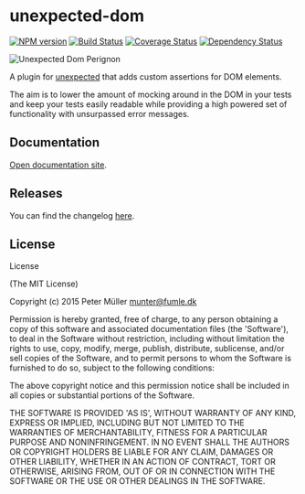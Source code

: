# unexpected-dom

[![NPM version](https://badge.fury.io/js/unexpected-dom.svg)](http://badge.fury.io/js/unexpected-dom)
[![Build Status](https://github.com/unexpectedjs/unexpected-dom/workflows/Tests/badge.svg)](https://github.com/unexpectedjs/unexpected-dom)
[![Coverage Status](https://img.shields.io/coveralls/unexpectedjs/unexpected-dom.svg?style=flat)](https://coveralls.io/r/unexpectedjs/unexpected-dom?branch=master)
[![Dependency Status](https://david-dm.org/unexpectedjs/unexpected-dom.svg)](https://david-dm.org/unexpectedjs/unexpected-dom)

![Unexpected Dom Perignon](https://raw.githubusercontent.com/unexpectedjs/unexpected-dom/master/documentation/unexpectedDom.jpg)

A plugin for [unexpected](https://unexpectedjs.github.io/) that adds custom assertions for DOM elements.

The aim is to lower the amount of mocking around in the DOM in your tests and keep your tests easily readable while providing a high powered set of functionality with unsurpassed error messages.

## Documentation

[Open documentation site](https://unexpected.js.org/unexpected-dom/).

## Releases

You can find the changelog [here](./CHANGELOG.md).

## License

License

(The MIT License)

Copyright (c) 2015 Peter Müller [munter@fumle.dk](mailto:munter@fumle.dk)

Permission is hereby granted, free of charge, to any person obtaining a copy of this software and associated documentation files (the 'Software'), to deal in the Software without restriction, including without limitation the rights to use, copy, modify, merge, publish, distribute, sublicense, and/or sell copies of the Software, and to permit persons to whom the Software is furnished to do so, subject to the following conditions:

The above copyright notice and this permission notice shall be included in all copies or substantial portions of the Software.

THE SOFTWARE IS PROVIDED 'AS IS', WITHOUT WARRANTY OF ANY KIND, EXPRESS OR IMPLIED, INCLUDING BUT NOT LIMITED TO THE WARRANTIES OF MERCHANTABILITY, FITNESS FOR A PARTICULAR PURPOSE AND NONINFRINGEMENT. IN NO EVENT SHALL THE AUTHORS OR COPYRIGHT HOLDERS BE LIABLE FOR ANY CLAIM, DAMAGES OR OTHER LIABILITY, WHETHER IN AN ACTION OF CONTRACT, TORT OR OTHERWISE, ARISING FROM, OUT OF OR IN CONNECTION WITH THE SOFTWARE OR THE USE OR OTHER DEALINGS IN THE SOFTWARE.
